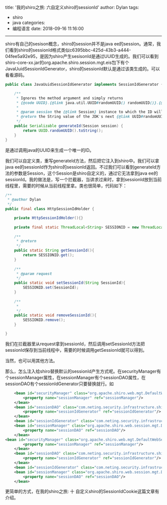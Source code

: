title: '我的shiro之旅: 六自定义shiro的sessionId'
author: Dylan
tags:
  - shiro
  - java
categories:
  - 编程语言
date: 2018-09-16 11:16:00
---
shiro有自己的sesison概念，shiro的session并不是java ee的session。通常，我们看到shiro的sessionId格式类似c6395bbc-425d-43b3-a444-04fee5a92e95，是因为shiro产生sesisonId是通过UUID生成的。我们可以看到shiro-core-xx.jar的org.apache.shiro.session.mgt.eis包下有个JavaUuidSessionIdGenerator，shiro的sessionId默认是通过该类生成的。可以看看源码。
```java
public class JavaUuidSessionIdGenerator implements SessionIdGenerator {

    /**
     * Ignores the method argument and simply returns
     * {@code UUID}.{@link java.util.UUID#randomUUID() randomUUID()}.{@code toString()}.
     *
     * @param session the {@link Session} instance to which the ID will be applied.
     * @return the String value of the JDK's next {@link UUID#randomUUID() randomUUID()}.
     */
    public Serializable generateId(Session session) {
        return UUID.randomUUID().toString();
    }
}
```
是通过调用java的UUID来生成一个唯一的ID。

我们可以自定义类，重写generateId方法，然后把它注入到shiro中。我们可以拿java ee的sessionId作为shiro的sessionId返回。不过我们可以看到generateId方法的参数是Session，这个Session是shiro自定义的，通过它无法拿到java ee的sessionId。我的做法是，写一个拦截器，当讲求过来时，拿到sessionId放到当前线程里，需要的时候从当前线程里拿。类也很简单，代码如下：

```java
/**
 * @author Dylan
 */
public final class HttpSessionIdHolder {

	private HttpSessionIdHolder(){}
	
	private final static ThreadLocal<String> SESSIONID = new ThreadLocal<String>();
	
	/**
	 * @return
	 */
	public static String getSessionId(){
		return SESSIONID.get();
	}
	
	/**
	 * @param request
	 */
	public static void setSessionId(String SessionId){
		SESSIONID.set(SessionId);
	}
	
	/**
	 * 
	 */
	public static void removeSessionId(){
		SESSIONID.remove();
	}

}
```
我们在拦截器里从request拿到sessionId，然后调用setSessionId方法把sessionId保存到当前线程中，需要的时候调用getSessionId就可以得到。

当然，也可以用其他方法。

那么，怎么注入给shiro替换默认的sessionId产生方式呢。在securityManager有个sessionManager属性，在sessionManager有个sessionDAO属性，在sessionDAO有个sessionIdGenerator只要替换就行。如

```xml
	<bean id="securityManager" class="org.apache.shiro.web.mgt.DefaultWebSecurityManager">
		<property name="sessionManager" ref="sessionManager"/>
	</bean>
	<bean id="sessionDAO" class="com.neting.security.infrastructure.shiro.cache.CustomShiroSessionDao">
		<property name="sessionIdGenerator" ref="sessionIdGenerator"/>
	</bean>
	<bean id="sessionIdGenerator" class="com.neting.security.infrastructure.shiro.ShiroSessionIdGenerator"/>
	<bean id="sessionManager" class="org.apache.shiro.web.session.mgt.DefaultWebSessionManager">
		<property name="sessionDAO" ref="sessionDAO"/>
	</bean>
<bean id="securityManager" class="org.apache.shiro.web.mgt.DefaultWebSecurityManager">
		<property name="sessionManager" ref="sessionManager"/>
	</bean>
	<bean id="sessionDAO" class="com.neting.security.infrastructure.shiro.cache.CustomShiroSessionDao">
		<property name="sessionIdGenerator" ref="sessionIdGenerator"/>
	</bean>
	<bean id="sessionIdGenerator" class="com.neting.security.infrastructure.shiro.ShiroSessionIdGenerator"/>
	<bean id="sessionManager" class="org.apache.shiro.web.session.mgt.DefaultWebSessionManager">
		<property name="sessionDAO" ref="sessionDAO"/>
	</bean>
```

更简单的方式，在我的shiro之旅: 十 自定义shiro的SessionIdCookie这篇文章有介绍。
